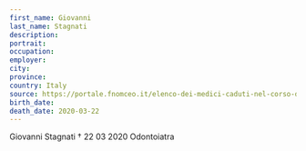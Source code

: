 ```yaml
---
first_name: Giovanni
last_name: Stagnati
description: 
portrait: 
occupation: 
employer: 
city: 
province: 
country: Italy
source: https://portale.fnomceo.it/elenco-dei-medici-caduti-nel-corso-dellepidemia-di-covid-19/
birth_date: 
death_date: 2020-03-22
---
```


Giovanni Stagnati † 22 03 2020
Odontoiatra